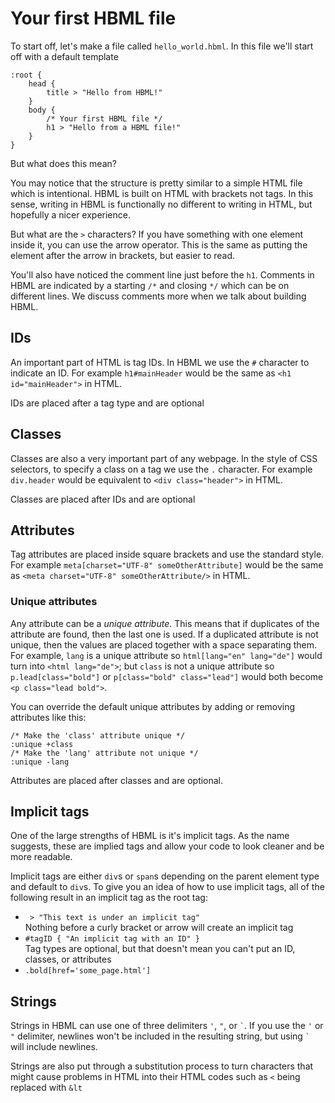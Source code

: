 # Your first HBML file

To start off, let's make a file called `hello_world.hbml`. In this file we'll start off with a default template
```hbml
:root {
    head {
        title > "Hello from HBML!"
    }
    body {
        /* Your first HBML file */
        h1 > "Hello from a HBML file!"
    }
}
```

But what does this mean?

You may notice that the structure is pretty similar to a simple HTML file which is intentional. HBML is built on HTML with brackets not tags. In this sense, writing in HBML is functionally no different to writing in HTML, but hopefully a nicer experience.

But what are the `>` characters? If you have something with one element inside it, you can use the arrow operator. This is the same as putting the element after the arrow in brackets, but easier to read.

You'll also have noticed the comment line just before the `h1`. Comments in HBML are indicated by a starting `/*` and closing `*/` which can be on different lines. We discuss comments more when we talk about building HBML.

## IDs

An important part of HTML is tag IDs. In HBML we use the `#` character to indicate an ID. For example `h1#mainHeader` would be the same as `<h1 id="mainHeader">` in HTML.

IDs are placed after a tag type and are optional

## Classes

Classes are also a very important part of any webpage. In the style of CSS selectors, to specify a class on a tag we use the `.` character. For example `div.header` would be equivalent to `<div class="header">` in HTML.

Classes are placed after IDs and are optional

## Attributes

Tag attributes are placed inside square brackets and use the standard style. For example `meta[charset="UTF-8" someOtherAttribute]` would be the same as `<meta charset="UTF-8" someOtherAttribute/>` in HTML.

### Unique attributes

Any attribute can be a _unique attribute_. This means that if duplicates of the attribute are found, then the last one is used. If a duplicated attribute is not unique, then the values are placed together with a space separating them. For example, `lang` is a unique attribute so `html[lang="en" lang="de"]` would turn into `<html lang="de">`; but `class` is not a unique attribute so `p.lead[class="bold"]` or `p[class="bold" class="lead"]` would both become `<p class="lead bold">`.

You can override the default unique attributes by adding or removing attributes like this:
```hbml
/* Make the 'class' attribute unique */
:unique +class
/* Make the 'lang' attribute not unique */
:unique -lang
```

Attributes are placed after classes and are optional.

## Implicit tags

One of the large strengths of HBML is it's implicit tags. As the name suggests, these are implied tags and allow your code to look cleaner and be more readable.

Implicit tags are either `div`s or `span`s depending on the parent element type and default to `div`s. To give you an idea of how to use implicit tags, all of the following result in an implicit tag as the root tag:
- ` > "This text is under an implicit tag"`\
    Nothing before a curly bracket or arrow will create an implicit tag
- `#tagID { "An implicit tag with an ID" }`\
    Tag types are optional, but that doesn't mean you can't put an ID, classes, or attributes
- `.bold[href='some_page.html']`

## Strings

Strings in HBML can use one of three delimiters `'`, `"`, or <code>\`</code>. If you use the `'` or `"` delimiter, newlines won't be included in the resulting string, but using <code>\`</code> will include newlines.

Strings are also put through a substitution process to turn characters that might cause problems in HTML into their HTML codes such as `<` being replaced with <code>&amp;lt</code>
